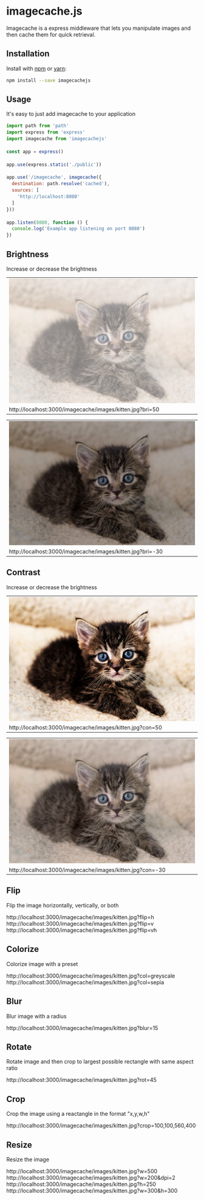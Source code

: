 # imagecache.js

Imagecache is a express middleware that lets you manipulate images and then
cache them for quick retrieval.

## Installation
Install with [npm](http://npmjs.com) or [yarn](https://yarnpkg.com):

```sh
npm install --save imagecachejs
```

## Usage
It's easy to just add imagecache to your application

```JavaScript
import path from 'path'
import express from 'express'
import imagecache from 'imagecachejs'

const app = express()

app.use(express.static('./public'))

app.use('/imagecache', imagecache({
  destination: path.resolve('cached'),
  sources: [
    'http://localhost:8080'
  ]
}))

app.listen(8080, function () {
  console.log('Example app listening on port 8080')
})
```

## Brightness
Increase or decrease the brightness
<table>
  <tr><td><img src="https://raw.githubusercontent.com/mahaplatform/imagecachejs/master/docs/kitten-bri-50.jpg" /></td></tr>
  <tr><td>http://localhost:3000/imagecache/images/kitten.jpg?bri=50</td></tr>
</table>

<table>
  <tr><td><img src="https://raw.githubusercontent.com/mahaplatform/imagecachejs/master/docs/kitten-bri-30.jpg" /></td></tr>
  <tr><td>http://localhost:3000/imagecache/images/kitten.jpg?bri=-30</td></tr>
</table>

## Contrast
Increase or decrease the brightness

<table>
  <tr><td><img src="https://raw.githubusercontent.com/mahaplatform/imagecachejs/master/docs/kitten-con-50.jpg" /></td></tr>
  <tr><td>http://localhost:3000/imagecache/images/kitten.jpg?con=50</td></tr>
</table>

<table>
  <tr><td><img src="https://raw.githubusercontent.com/mahaplatform/imagecachejs/master/docs/kitten-con-30.jpg" /></td></tr>
  <tr><td>http://localhost:3000/imagecache/images/kitten.jpg?con=-30</td></tr>
</table>

## Flip
Flip the image horizontally, vertically, or both

http://localhost:3000/imagecache/images/kitten.jpg?flip=h
http://localhost:3000/imagecache/images/kitten.jpg?flip=v
http://localhost:3000/imagecache/images/kitten.jpg?flip=vh

## Colorize
Colorize image with a preset

http://localhost:3000/imagecache/images/kitten.jpg?col=greyscale
http://localhost:3000/imagecache/images/kitten.jpg?col=sepia

## Blur
Blur image with a radius

http://localhost:3000/imagecache/images/kitten.jpg?blur=15

## Rotate
Rotate image and then crop to largest possible rectangle with same aspect ratio

http://localhost:3000/imagecache/images/kitten.jpg?rot=45

## Crop
Crop the image using a reactangle in the format "x,y,w,h"

http://localhost:3000/imagecache/images/kitten.jpg?crop=100,100,560,400


## Resize
Resize the image

http://localhost:3000/imagecache/images/kitten.jpg?w=500
http://localhost:3000/imagecache/images/kitten.jpg?w=200&dpi=2
http://localhost:3000/imagecache/images/kitten.jpg?h=250
http://localhost:3000/imagecache/images/kitten.jpg?w=300&h=300
